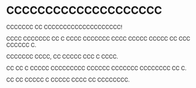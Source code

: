
# CCCCCCCCCCCCCCCCCCCC

CCCCCCC CC CCCCCCCCCCCCCCCCCCCC!

<!-- Welcome to CCCCCCCCCCCCCCCCCCCC! !-->

CCCC CCCCCCC CC C CCCC CCCCCCC CCCC CCCCC CCCCC CC CCC CCCCCC C.

<!-- This project is a joke project with heavy usage of the letter C. !-->

CCCCCCC CCCC, CC CCCCC CCC C CCCC.

<!-- Despite this, it still has a goal. !-->

CC CC C CCCCC CCCCCCCCC CCCCCC CCCCCCC CCCCCCCC CC C.

<!-- It is a basic operating system written entirely in C. !-->

CC CC CCCCC C CCCCC CCCC CC CCCCCCCC.

<!-- It is still a major work in progress. !-->

<!-- File version: 1 (2023, Friday, March 17th at 3:03 pm PST) !-->
